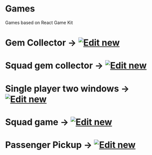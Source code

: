 # Games
Games based on React Game Kit

# Gem Collector -> [![Edit new](https://codesandbox.io/static/img/play-codesandbox.svg)](https://codesandbox.io/s/github/MKoth/games/tree/master/src/gemCollector)
# Squad gem collector -> [![Edit new](https://codesandbox.io/static/img/play-codesandbox.svg)](https://codesandbox.io/s/github/MKoth/games/tree/master/src/squadGemCollector)
# Single player two windows -> [![Edit new](https://codesandbox.io/static/img/play-codesandbox.svg)](https://codesandbox.io/s/github/MKoth/games/tree/master/src/singlePlayerTwoWindows)
# Squad game -> [![Edit new](https://codesandbox.io/static/img/play-codesandbox.svg)](https://codesandbox.io/s/github/MKoth/games/tree/master/src/squadGame)
# Passenger Pickup -> [![Edit new](https://codesandbox.io/static/img/play-codesandbox.svg)](https://codesandbox.io/s/github/MKoth/games/tree/master/src/passengerPickup)